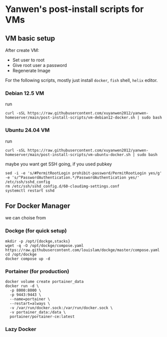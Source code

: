 # Yanwen's post-install scripts for VMs

## VM basic setup

After create VM:

* Set user to root
* Give root user a password
* Regenerate Image

For the following scripts, mostly just install `docker`, `fish` shell, `helix` editor.

### Debian 12.5 VM

run 
```
curl -sSL https://raw.githubusercontent.com/xuyanwen2012/yanwen-homeserver/main/post-install-scripts/vm-debian12-docker.sh | sudo bash
```


### Ubuntu 24.04 VM

run
```
curl -sSL https://raw.githubusercontent.com/xuyanwen2012/yanwen-homeserver/main/post-install-scripts/vm-ubuntu-docker.sh | sudo bash
```
maybe you want get SSH going, if you used pubkey

```
sed -i -e 's/#PermitRootLogin prohibit-password/PermitRootLogin yes/g' -e 's/^PasswordAuthentication.*/PasswordAuthentication yes/' /etc/ssh/sshd_config
rm /etc/ssh/sshd_config.d/60-cloudimg-settings.conf
systemctl restart sshd
```

## For Docker Manager

we can choise from 

### Dockge (for quick setup)

```
mkdir -p /opt/{dockge,stacks}
wget -q -O /opt/dockge/compose.yaml https://raw.githubusercontent.com/louislam/dockge/master/compose.yaml
cd /opt/dockge
docker compose up -d
```

### Portainer (for production)

```
docker volume create portainer_data
docker run -d \
  -p 8000:8000 \
  -p 9443:9443 \
  --name=portainer \
  --restart=always \
  -v /var/run/docker.sock:/var/run/docker.sock \
  -v portainer_data:/data \
  portainer/portainer-ce:latest
```

### Lazy Docker
